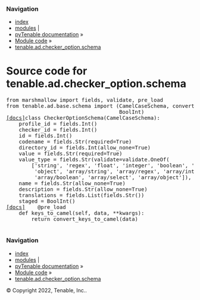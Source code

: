 <!DOCTYPE html>
<html lang="en">
  <head>
    <meta charset="utf-8" />
    <meta name="viewport" content="width=device-width, initial-scale=1.0" />
    <link rel="index" title="Index" href="../../../../genindex.md" />
  </head><body>
    <div class="related" role="navigation" aria-label="related navigation">
      <h3>Navigation</h3>
      <ul>
        <li class="right" style="margin-right: 10px">
          <a href="../../../../genindex.md" title="General Index"
             accesskey="I">index</a></li>
        <li class="right" >
          <a href="../../../../py-modindex.md" title="Python Module Index"
             >modules</a> |</li>
        <li class="nav-item nav-item-0"><a href="../../../../README.md">pyTenable  documentation</a> &#187;</li>
          <li class="nav-item nav-item-1"><a href="../../../index.md" accesskey="U">Module code</a> &#187;</li>
        <li class="nav-item nav-item-this"><a href="">tenable.ad.checker_option.schema</a></li> 
      </ul>
    </div>  
    <div class="document">
      <div class="documentwrapper">
          <div class="body" role="main">
  <h1>Source code for tenable.ad.checker_option.schema</h1><div class="highlight"><pre>
<span></span><span class="kn">from</span> <span class="nn">marshmallow</span> <span class="kn">import</span> <span class="n">fields</span><span class="p">,</span> <span class="n">validate</span><span class="p">,</span> <span class="n">pre_load</span>
<span class="kn">from</span> <span class="nn">tenable.ad.base.schema</span> <span class="kn">import</span> <span class="p">(</span><span class="n">CamelCaseSchema</span><span class="p">,</span> <span class="n">convert_keys_to_camel</span><span class="p">,</span>
                                    <span class="n">BoolInt</span><span class="p">)</span>
<div class="viewcode-block" id="CheckerOptionSchema"><a class="viewcode-back" href="../../../../tenable.ad.checker_option.md#tenable.ad.checker_option.schema.CheckerOptionSchema">[docs]</a><span class="k">class</span> <span class="nc">CheckerOptionSchema</span><span class="p">(</span><span class="n">CamelCaseSchema</span><span class="p">):</span>
    <span class="n">profile_id</span> <span class="o">=</span> <span class="n">fields</span><span class="o">.</span><span class="n">Int</span><span class="p">()</span>
    <span class="n">checker_id</span> <span class="o">=</span> <span class="n">fields</span><span class="o">.</span><span class="n">Int</span><span class="p">()</span>
    <span class="nb">id</span> <span class="o">=</span> <span class="n">fields</span><span class="o">.</span><span class="n">Int</span><span class="p">()</span>
    <span class="n">codename</span> <span class="o">=</span> <span class="n">fields</span><span class="o">.</span><span class="n">Str</span><span class="p">(</span><span class="n">required</span><span class="o">=</span><span class="kc">True</span><span class="p">)</span>
    <span class="n">directory_id</span> <span class="o">=</span> <span class="n">fields</span><span class="o">.</span><span class="n">Int</span><span class="p">(</span><span class="n">allow_none</span><span class="o">=</span><span class="kc">True</span><span class="p">)</span>
    <span class="n">value</span> <span class="o">=</span> <span class="n">fields</span><span class="o">.</span><span class="n">Str</span><span class="p">(</span><span class="n">required</span><span class="o">=</span><span class="kc">True</span><span class="p">)</span>
    <span class="n">value_type</span> <span class="o">=</span> <span class="n">fields</span><span class="o">.</span><span class="n">Str</span><span class="p">(</span><span class="n">validate</span><span class="o">=</span><span class="n">validate</span><span class="o">.</span><span class="n">OneOf</span><span class="p">(</span>
        <span class="p">[</span><span class="s1">&#39;string&#39;</span><span class="p">,</span> <span class="s1">&#39;regex&#39;</span><span class="p">,</span> <span class="s1">&#39;float&#39;</span><span class="p">,</span> <span class="s1">&#39;integer&#39;</span><span class="p">,</span> <span class="s1">&#39;boolean&#39;</span><span class="p">,</span> <span class="s1">&#39;date&#39;</span><span class="p">,</span>
         <span class="s1">&#39;object&#39;</span><span class="p">,</span> <span class="s1">&#39;array/string&#39;</span><span class="p">,</span> <span class="s1">&#39;array/regex&#39;</span><span class="p">,</span> <span class="s1">&#39;array/integer&#39;</span><span class="p">,</span>
         <span class="s1">&#39;array/boolean&#39;</span><span class="p">,</span> <span class="s1">&#39;array/select&#39;</span><span class="p">,</span> <span class="s1">&#39;array/object&#39;</span><span class="p">]),</span> <span class="n">required</span><span class="o">=</span><span class="kc">True</span><span class="p">)</span>
    <span class="n">name</span> <span class="o">=</span> <span class="n">fields</span><span class="o">.</span><span class="n">Str</span><span class="p">(</span><span class="n">allow_none</span><span class="o">=</span><span class="kc">True</span><span class="p">)</span>
    <span class="n">description</span> <span class="o">=</span> <span class="n">fields</span><span class="o">.</span><span class="n">Str</span><span class="p">(</span><span class="n">allow_none</span><span class="o">=</span><span class="kc">True</span><span class="p">)</span>
    <span class="n">translations</span> <span class="o">=</span> <span class="n">fields</span><span class="o">.</span><span class="n">List</span><span class="p">(</span><span class="n">fields</span><span class="o">.</span><span class="n">Str</span><span class="p">())</span>
    <span class="n">staged</span> <span class="o">=</span> <span class="n">BoolInt</span><span class="p">()</span>
<div class="viewcode-block" id="CheckerOptionSchema.keys_to_camel"><a class="viewcode-back" href="../../../../tenable.ad.checker_option.md#tenable.ad.checker_option.schema.CheckerOptionSchema.keys_to_camel">[docs]</a>    <span class="nd">@pre_load</span>
    <span class="k">def</span> <span class="nf">keys_to_camel</span><span class="p">(</span><span class="bp">self</span><span class="p">,</span> <span class="n">data</span><span class="p">,</span> <span class="o">**</span><span class="n">kwargs</span><span class="p">):</span>
        <span class="k">return</span> <span class="n">convert_keys_to_camel</span><span class="p">(</span><span class="n">data</span><span class="p">)</span></div></div>
</pre></div>
            <div class="clearer"></div>
          </div>
      </div>
      <div class="clearer"></div>
    </div>
    <div class="related" role="navigation" aria-label="related navigation">
      <h3>Navigation</h3>
      <ul>
        <li class="right" style="margin-right: 10px">
          <a href="../../../../genindex.md" title="General Index"
             >index</a></li>
        <li class="right" >
          <a href="../../../../py-modindex.md" title="Python Module Index"
             >modules</a> |</li>
        <li class="nav-item nav-item-0"><a href="../../../../README.md">pyTenable  documentation</a> &#187;</li>
          <li class="nav-item nav-item-1"><a href="../../../index.md" >Module code</a> &#187;</li>
        <li class="nav-item nav-item-this"><a href="">tenable.ad.checker_option.schema</a></li> 
      </ul>
    </div>
    <div class="footer" role="contentinfo">
        &#169; Copyright 2022, Tenable, Inc..
    </div>
  </body>
</html>